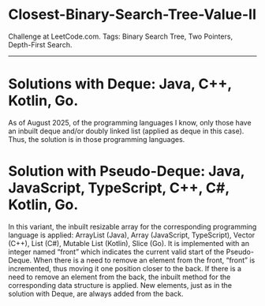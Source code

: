# Closest-Binary-Search-Tree-Value-II
Challenge at LeetCode.com. Tags: Binary Search Tree, Two Pointers, Depth-First Search.

-----------------------------------------------------------------------------------------------------------------------------------------------------------------------

# Solutions with Deque: Java, C++, Kotlin, Go. 

As of August 2025, of the programming languages I know, only those have an inbuilt deque and/or doubly linked list (applied as deque in this case). Thus, the solution is in those programming languages.


# Solution with Pseudo-Deque: Java, JavaScript, TypeScript, C++, C#, Kotlin, Go.

In this variant, the inbuilt resizable array for the corresponding programming language is applied: ArrayList (Java), Array (JavaScript, TypeScript), Vector (C++), List (C#), Mutable List (Kotlin), Slice (Go). It is implemented with an integer named “front” which indicates the current valid start of the Pseudo-Deque. When there is a need to remove an element from the front, “front” is incremented, thus moving it one position closer to the back. If there is a need to remove an element from the back, the inbuilt method for the corresponding data structure is applied. New elements, just as in the solution with Deque, are always added from the back.

